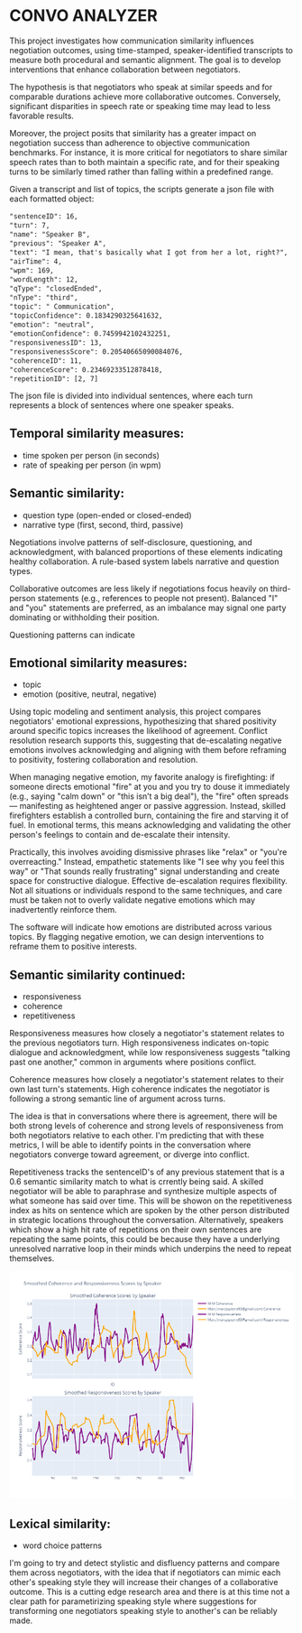 # CONVO ANALYZER

This project investigates how communication similarity influences negotiation outcomes, using time-stamped, speaker-identified transcripts to measure both procedural and semantic alignment. The goal is to develop interventions that enhance collaboration between negotiators.

The hypothesis is that negotiators who speak at similar speeds and for comparable durations achieve more collaborative outcomes. Conversely, significant disparities in speech rate or speaking time may lead to less favorable results.

Moreover, the project posits that similarity has a greater impact on negotiation success than adherence to objective communication benchmarks. For instance, it is more critical for negotiators to share similar speech rates than to both maintain a specific rate, and for their speaking turns to be similarly timed rather than falling within a predefined range.

Given a transcript and list of topics, the scripts generate a json file with each formatted object:

```
"sentenceID": 16,
"turn": 7,
"name": "Speaker B",
"previous": "Speaker A",
"text": "I mean, that's basically what I got from her a lot, right?",
"airTime": 4,
"wpm": 169,
"wordLength": 12,
"qType": "closedEnded",
"nType": "third",
"topic": " Communication",
"topicConfidence": 0.1834290325641632,
"emotion": "neutral",
"emotionConfidence": 0.7459942102432251,
"responsivenessID": 13,
"responsivenessScore": 0.20540665090084076,
"coherenceID": 11,
"coherenceScore": 0.23469233512878418,
"repetitionID": [2, 7]
```

The json file is divided into individual sentences, where each turn represents a block of sentences where one speaker speaks. 

## Temporal similarity measures:
 
- time spoken per person (in seconds)
- rate of speaking per person (in wpm)

## Semantic similarity:

- question type (open-ended or closed-ended)
- narrative type (first, second, third, passive)

Negotiations involve patterns of self-disclosure, questioning, and acknowledgment, with balanced proportions of these elements indicating healthy collaboration. A rule-based system labels narrative and question types.

Collaborative outcomes are less likely if negotiations focus heavily on third-person statements (e.g., references to people not present). Balanced "I" and "you" statements are preferred, as an imbalance may signal one party dominating or withholding their position.

Questioning patterns can indicate 

## Emotional similarity measures:

- topic
- emotion (positive, neutral, negative)

Using topic modeling and sentiment analysis, this project compares negotiators' emotional expressions, hypothesizing that shared positivity around specific topics increases the likelihood of agreement. Conflict resolution research supports this, suggesting that de-escalating negative emotions involves acknowledging and aligning with them before reframing to positivity, fostering collaboration and resolution.

When managing negative emotion, my favorite analogy is firefighting: if someone directs emotional "fire" at you and you try to douse it immediately (e.g., saying "calm down" or "this isn’t a big deal"), the "fire" often spreads — manifesting as heightened anger or passive aggression. Instead, skilled firefighters establish a controlled burn, containing the fire and starving it of fuel. In emotional terms, this means acknowledging and validating the other person's feelings to contain and de-escalate their intensity.

Practically, this involves avoiding dismissive phrases like "relax" or "you're overreacting." Instead, empathetic statements like "I see why you feel this way" or "That sounds really frustrating" signal understanding and create space for constructive dialogue. Effective de-escalation requires flexibility. Not all situations or individuals respond to the same techniques, and care must be taken not to overly validate negative emotions which may inadvertently reinforce them. 

The software will indicate how emotions are distributed across various topics. By flagging negative emotion, we can design interventions to reframe them to positive interests. 

## Semantic similarity continued:

- responsiveness
- coherence
- repetitiveness

Responsiveness measures how closely a negotiator's statement relates to the previous negotiators turn. High responsiveness indicates on-topic dialogue and acknowledgment, while low responsiveness suggests "talking past one another," common in arguments where positions conflict.

Coherence measures how closely a negotiator's statement relates to their own last turn's statements. High coherence indicates the negotiator is following a strong semantic line of argument across turns.

The idea is that in conversations where there is agreement, there will be both strong levels of coherence and strong levels of responsiveness from both negotiators relative to each other. I'm predicting that with these metrics, I will be able to identify points in the conversation where negotiators converge toward agreement, or diverge into conflict. 

Repetitiveness tracks the sentenceID's of any previous statement that is a 0.6 semantic similarity match to what is crrently being said. A skilled negotiator will be able to paraphrase and synthesize multiple aspects of what someone has said over time. This will be showon on the repetitiveness index as hits on sentence which are spoken by the other person distributed in strategic locations throughout the conversation. Alternatively, speakers which show a high hit rate of repetitions on their own sentences are repeating the same points, this could be because they have a underlying unresolved narrative loop in their minds which underpins the need to repeat themselves. 

![alt text](https://github.com/mkstp/convo-analyzer/blob/main/demoContent/newplot.png?raw=true)

## Lexical similarity:

- word choice patterns

I'm going to try and detect stylistic and disfluency patterns and compare them across negotiators, with the idea that if negotiators can mimic each other's speaking style they will increase their changes of a collaborative outcome. This is a cutting edge research area and there is at this time not a clear path for parametirizing speaking style where suggestions for transforming one negotiators speaking style to another's can be reliably made. 




